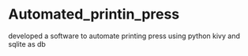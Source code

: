 # Automated_printin_press
developed a software to automate printing press using python kivy and sqlite as db
